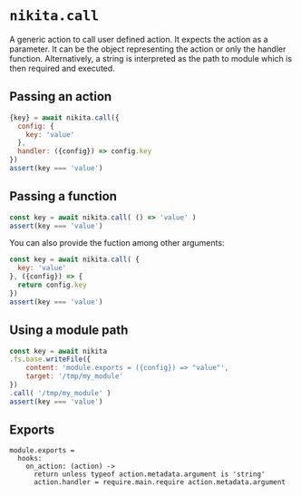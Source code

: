 
# `nikita.call`

A generic action to call user defined action. It expects the action as a
parameter. It can be the object representing the action or only the handler
function. Alternatively, a string is interpreted as the path to module which
is then required and executed.

## Passing an action

```js
{key} = await nikita.call({
  config: {
    key: 'value'
  },
  handler: ({config}) => config.key
})
assert(key === 'value')
```

## Passing a function

```js
const key = await nikita.call( () => 'value' )
assert(key === 'value')
```

You can also provide the fuction among other arguments:

```js
const key = await nikita.call( {
  key: 'value'
}, ({config}) => {
  return config.key
})
assert(key === 'value')
```

## Using a module path

```js
const key = await nikita
.fs.base.writeFile({
    content: 'module.exports = ({config}) => "value"',
    target: '/tmp/my_module'
})
.call( '/tmp/my_module' )
assert(key === 'value')
```

## Exports

    module.exports =
      hooks:
        on_action: (action) ->
          return unless typeof action.metadata.argument is 'string'
          action.handler = require.main.require action.metadata.argument
